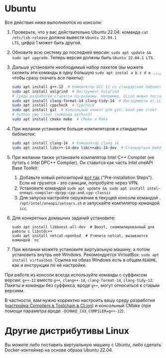 # Ubuntu
Все действия ниже выполняются из консоли:

1. Проверьте, что у вас действительно Ubuntu 22.04: команда `cat /etc/lsb-release` должна вывести <code>Ubuntu 22.04.1 LTS</code>, цифра 1 может быть другой.
2. Обновите всю систему до последней версии: `sudo apt update && sudo apt upgrade`. Теперь версия должны быть `Ubuntu 22.04.1 LTS`.
3. Дальше установите необходимый набор пакетов (вы можете склеить эти команды в одну большую `sudo apt instal a b c d e ...`, чтобы сразу скачать все пакеты):
    ```bash
    sudo apt install g++-12  # Компилятор GCC 12 со стандартной библиотекой libstdc++
    sudo apt install valgrind  # Инструмент Valgrind
    # Среды разработки ставятся по-разному. Например, CLion можно поставить [https://www.jetbrains.com/ru-ru/clion/ с официального сайта]
    sudo apt install clang-format-14 clang-tidy-14  # Инструменты от LLVM
    sudo apt install cppcheck  # Cppcheck
    sudo apt install git  # Консольный клиент для git; bash уже стоит
    # Python уже стоит (команда python3)
    sudo apt install cmake make  # CMake и Make
    ```
4. При желании установите больше компиляторов и стандартных библиотек:

    ```bash
    sudo apt install clang-14  # Компилятор Clang 14
    sudo apt install libc++-14-dev libc++abi-14-dev  # Стандартная библиотека libc++
    ```
5. При желании также установите компилятор Intel C++ Compiler (не путать с Intel DPC++ Compiler).
   Он ставится как часть Intel oneAPI Base Toolkit:
   1. Добавьте новый репозиторий [вот так](https://www.intel.com/content/www/us/en/develop/documentation/installation-guide-for-intel-oneapi-toolkits-linux/top/installation/install-using-package-managers/apt.html) ("Pre-installation Steps").
      Если не грузится - это санкции, попробуйте через VPN.
   2. Установите командой `sudo apt update && sudo apt install intel-oneapi-compiler-dpcpp-cpp-and-cpp-classic`
   3. Для запуска настройте окружение в текущей консоли командой `. /opt/intel/oneapi/setvars.sh` и запускайте компилятор командой `icc`.
6. Для конкретных домашних заданий установите:
    ```
    sudo apt install libboost-all-dev  # Boost, скомпилированный для работы с libstdc++
    sudo apt install netcat-openbsd  # Утилита netcat, вызывается командой `nc`
    ```
7. При желании можете установите виртуальную машину, а потом установить внутрь неё Windows. Рекомендуется VirtualBox: <code>sudo apt install virtualbox</code>.
   Ссылка на образ Windows есть в общем `README`, как и инструкции по её настройке.

При работе из консоли всегда используйте команды с суффиксом версии: `g++-12` вместо `g++`, `clang++-14`, `clang-format-14`, `clang-tidy-12`.
Пакеты и команды без суффикса, вроде `g++`, могут относиться к старым версиям.

В частности, вам нужно корректно настроить вашу среду разработки ([настройка Compilers в Toolchain в CLion](https://www.jetbrains.com/help/clion/how-to-switch-compilers-in-clion.html#custom-targets-toolchain))
и консольный CMake (при помощи параметра вроде `-DCMAKE_CXX_COMPILER=g++-12`).

# Другие дистрибутивы Linux
Вы можете либо поставить виртуальную машину с Ubuntu, либо сделать Docker-контейнер на основе образа Ubuntu 22.04.

